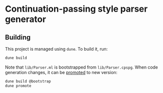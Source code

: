 # Continuation-passing style parser generator

## Building

This project is managed using `dune`. To build it, run:

```sh
dune build
```

Note that `lib/Parser.ml` is bootstrapped from `lib/Parser.cpspg`. When code generation changes, it can be [promoted](https://dune.readthedocs.io/en/stable/concepts.html#promotion) to new version:

```sh
dune build @bootstrap
dune promote
```

